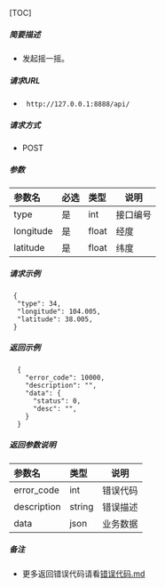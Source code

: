 

[TOC]
    
##### 简要描述

- 发起摇一摇。

##### 请求URL
- ` http://127.0.0.1:8888/api/`
  
##### 请求方式
- POST 

##### 参数

|参数名|必选|类型|说明|
|:----    |:---|:----- |-----   |
|type |是  |int | 接口编号    |
|longitude |是  |float | 经度    |
|latitude     |是  |float | 纬度    |

##### 请求示例

```
 {
  "type": 34,
  "longitude": 104.005,
  "latitude": 38.005,
 } 
```

##### 返回示例 

``` 
  {
    "error_code": 10000,
    "description": "",
    "data": {
      "status": 0,
      "desc": "",
    }
  }
```

##### 返回参数说明 

|参数名|类型|说明|
|:-----  |:-----|-----                           |
|error_code |int   |错误代码  |
|description|string|错误描述|
|data|json|业务数据|

##### 备注 

- 更多返回错误代码请看[错误代码.md](../错误代码.md)






